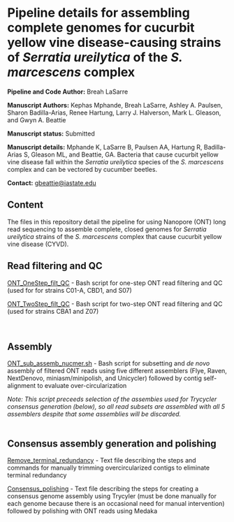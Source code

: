 # Pipeline details for assembling complete genomes for cucurbit yellow vine disease-causing strains of *Serratia ureilytica* of the *S. marcescens* complex

**Pipeline and Code Author:** Breah LaSarre

**Manuscript Authors:** Kephas Mphande, Breah LaSarre, Ashley A. Paulsen, Sharon Badilla-Arias, Renee Hartung, Larry J. Halverson, Mark L. Gleason, and Gwyn A. Beattie  

**Manuscript status:** Submitted

**Manuscript details:** Mphande K, LaSarre B, Paulsen AA, Hartung R, Badilla-Arias S, Gleason ML, and Beattie, GA. Bacteria that cause cucurbit yellow vine disease fall within the *Serratia ureilytica* species of the *S. marcescens* complex and can be vectored by cucumber beetles.

**Contact:** gbeattie@iastate.edu

## Content
 The files in this repository detail the pipeline for using Nanopore (ONT) long read sequencing to assemble complete, closed genomes for *Serratia ureilytica* strains of the *S. marcescens* complex that cause cucurbit yellow vine disease (CYVD).
</br>


## Read filtering and QC
[ONT_OneStep_filt_QC](01_ONT_OneStep_filter_QC.sh) - Bash script for one-step ONT read filtering and QC (used for for strains C01-A, CBD1, and S07)

[ONT_TwoStep_filt_QC](01_ONT_TwoStep_filt_QC.sh) - Bash script for two-step ONT read filtering and QC (used for strains CBA1 and Z07)

</br>


## Assembly

[ONT_sub_assemb_nucmer.sh](02_ONT_sub_assemb_nucmer.sh) - Bash script for subsetting and *de novo* assembly of filtered ONT reads using five different assemblers (Flye, Raven, NextDenovo, miniasm/minipolish, and Unicycler) followed by contig self-alignment to evaluate over-circularization  

*Note: This script preceeds selection of the assembies used for Trycycler consensus generation (below), so all read subsets are assembled with all 5 assemblers despite that some assemblies will be discarded.*  
</br>

## Consensus assembly generation and polishing

[Remove_terminal_redundancy](03_Remove_terminal_redundancy.md) - Text file describing the steps and commands for manually trimming overcircularized contigs to eliminate terminal redundancy

[Consensus_polishing](04_Trycycler_Medaka.md) - Text file describing the steps for creating a consensus genome assembly using Trycyler (must be done manually for each genome because there is an occasional need for manual intervention) followed by polishing with ONT reads using Medaka  
</br>

